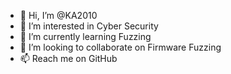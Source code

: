 - 👋 Hi, I’m @KA2010
- 👀 I’m interested in Cyber Security
- 🌱 I’m currently learning Fuzzing
- 💞️ I’m looking to collaborate on Firmware Fuzzing
- 📫 Reach me on GitHub

<!---
KA2010/KA2010 is a ✨ special ✨ repository because its `README.md` (this file) appears on your GitHub profile.
You can click the Preview link to take a look at your changes.
--->
